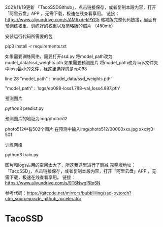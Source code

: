 2021/11/19更新
「TacoSSDGithub」，点击链接保存，或者复制本段内容，打开「阿里云盘」APP ，无需下载，极速在线查看享用。
链接：https://www.aliyundrive.com/s/AM6xdekPYG5
缩减版完整代码链接，里面有预训练权重、训练好的权重以及简略版的照片
（450mb)


安装运行代码所需要的包

pip3 install -r requirements.txt



如果需要训练网络，需要打开ssd.py
将model_path改为model_data/ssd_weights.pth
如果需要预测图片
将model_path改为logs文件夹中loss最小的文件，我这里选择的是ep098

line 28
"model_path"        : 'model_data/ssd_weights.pth'

"model_path"        : 'logs/ep098-loss1.788-val_loss4.897.pth'



预测图片

python3 predict.py

预测图片的地址为img/photo512

photo512中有502个图片
在预测中输入img/photo512/00000xxx.jpg
xxx为0-501


训练网络

python3 train.py


图片和logs占用的空间太大了，所这我这里进行了删减
完整版地址：
「TacoSSD」，点击链接保存，或者复制本段内容，打开「阿里云盘」APP ，无需下载，极速在线查看享用。
链接：https://www.aliyundrive.com/s/9T6NwgPRq6N

参考代码：https://gitcode.net/mirrors/bubbliiiing/ssd-pytorch?utm_source=csdn_github_accelerator
# TacoSSD
